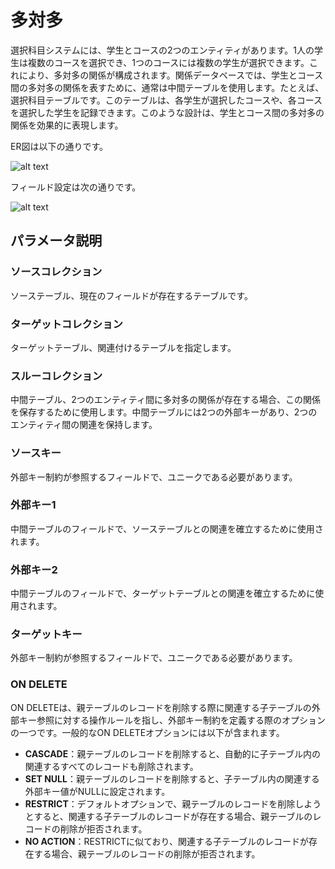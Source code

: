 # 多対多

選択科目システムには、学生とコースの2つのエンティティがあります。1人の学生は複数のコースを選択でき、1つのコースには複数の学生が選択できます。これにより、多対多の関係が構成されます。関係データベースでは、学生とコース間の多対多の関係を表すために、通常は中間テーブルを使用します。たとえば、選択科目テーブルです。このテーブルは、各学生が選択したコースや、各コースを選択した学生を記録できます。このような設計は、学生とコース間の多対多の関係を効果的に表現します。

ER図は以下の通りです。

![alt text](https://static-docs.nocobase.com/0e9921228e1ee375dc639431bb89782c.png)

フィールド設定は次の通りです。

![alt text](https://static-docs.nocobase.com/8e2739ac5d44fb46f30e2da42ca87a82.png)

## パラメータ説明

### ソースコレクション

ソーステーブル、現在のフィールドが存在するテーブルです。

### ターゲットコレクション

ターゲットテーブル、関連付けるテーブルを指定します。

### スルーコレクション

中間テーブル、2つのエンティティ間に多対多の関係が存在する場合、この関係を保存するために使用します。中間テーブルには2つの外部キーがあり、2つのエンティティ間の関連を保持します。

### ソースキー

外部キー制約が参照するフィールドで、ユニークである必要があります。

### 外部キー1

中間テーブルのフィールドで、ソーステーブルとの関連を確立するために使用されます。

### 外部キー2

中間テーブルのフィールドで、ターゲットテーブルとの関連を確立するために使用されます。

### ターゲットキー

外部キー制約が参照するフィールドで、ユニークである必要があります。

### ON DELETE

ON DELETEは、親テーブルのレコードを削除する際に関連する子テーブルの外部キー参照に対する操作ルールを指し、外部キー制約を定義する際のオプションの一つです。一般的なON DELETEオプションには以下が含まれます。

- **CASCADE**：親テーブルのレコードを削除すると、自動的に子テーブル内の関連するすべてのレコードも削除されます。
- **SET NULL**：親テーブルのレコードを削除すると、子テーブル内の関連する外部キー値がNULLに設定されます。
- **RESTRICT**：デフォルトオプションで、親テーブルのレコードを削除しようとすると、関連する子テーブルのレコードが存在する場合、親テーブルのレコードの削除が拒否されます。
- **NO ACTION**：RESTRICTに似ており、関連する子テーブルのレコードが存在する場合、親テーブルのレコードの削除が拒否されます。

